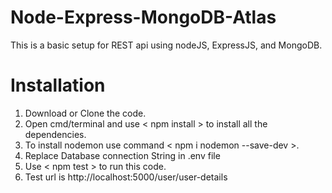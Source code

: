 # Node-Express-MongoDB-Atlas
This is a basic setup for REST api using nodeJS, ExpressJS, and MongoDB.

# Installation
1) Download or Clone the code.
2) Open cmd/terminal and use < npm install >  to install all the dependencies.
3) To install nodemon use command < npm i nodemon --save-dev >.
4) Replace Database connection String in .env file
5) Use < npm test > to run this code.
6) Test url is http://localhost:5000/user/user-details
